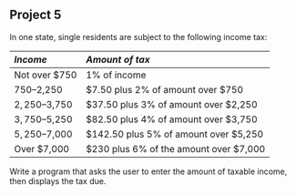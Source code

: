 ## Project 5
In one state, single residents are subject to the following income tax:

| *Income* | *Amount of tax* |
| :--- | :--- |
| Not over $750 | 1% of income |
| $750–$2,250 | $7.50 plus 2% of amount over $750 |
| $2,250–$3,750 | $37.50 plus 3% of amount over $2,250 |
| $3,750–$5,250 | $82.50 plus 4% of amount over $3,750 |
| $5,250–$7,000 | $142.50 plus 5% of amount over $5,250 |
| Over $7,000 | $230 plus 6% of the amount over $7,000 |

Write a program that asks the user to enter the amount of taxable income, then displays the tax due.